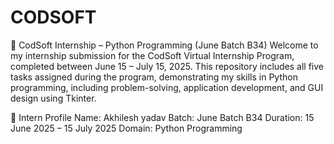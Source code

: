 # CODSOFT
🌟 CodSoft Internship – Python Programming (June Batch B34)
Welcome to my internship submission for the CodSoft Virtual Internship Program, completed between June 15 – July 15, 2025.
This repository includes all five tasks assigned during the program, demonstrating my skills in Python programming, including problem-solving, application development, and GUI design using Tkinter.

👤 Intern Profile
Name: Akhilesh yadav
Batch: June Batch B34
Duration: 15 June 2025 – 15 July 2025
Domain: Python Programming
